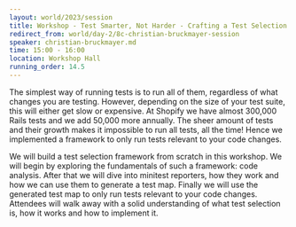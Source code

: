 ```yaml
---
layout: world/2023/session
title: Workshop - Test Smarter, Not Harder - Crafting a Test Selection Framework from Scratch
redirect_from: world/day-2/8c-christian-bruckmayer-session
speaker: christian-bruckmayer.md
time: 15:00 - 16:00
location: Workshop Hall
running_order: 14.5
---
```


The simplest way of running tests is to run all of them, regardless of what changes you are testing. However, depending on the size of your test suite, this will either get slow or expensive. At Shopify we have almost 300,000 Rails tests and we add 50,000 more annually. The sheer amount of tests and their growth makes it impossible to run all tests, all the time! Hence we implemented a framework to only run tests relevant to your code changes.

We will build a test selection framework from scratch in this workshop. We will begin by exploring the fundamentals of such a framework: code analysis. After that we will dive into minitest reporters, how they work and how we can use them to generate a test map. Finally we will use the generated test map to only run tests relevant to your code changes. Attendees will walk away with a solid understanding of what test selection is, how it works and how to implement it.
